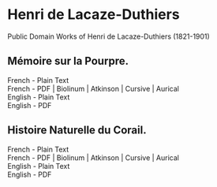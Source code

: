# Henri de Lacaze-Duthiers

Public Domain Works of Henri de Lacaze-Duthiers (1821-1901)

## Mémoire sur la Pourpre.

French - Plain Text  
French - PDF | Biolinum | Atkinson | Cursive | Aurical  
English - Plain Text  
English - PDF  

## Histoire Naturelle du Corail.

French - Plain Text  
French - PDF | Biolinum | Atkinson | Cursive | Aurical  
English - Plain Text  
English - PDF  
